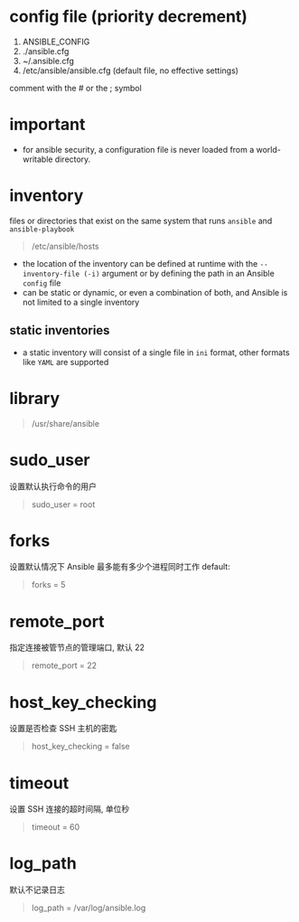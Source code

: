 # config file (priority decrement)
1. ANSIBLE_CONFIG
2. ./ansible.cfg
3. ~/.ansible.cfg
4. /etc/ansible/ansible.cfg     (default file, no effective settings)

comment with the # or the ; symbol

# important
- for ansible security, a configuration file is never loaded from a
  world-writable directory.


# inventory
files or directories that exist on the same system that runs `ansible` and
`ansible-playbook`
> /etc/ansible/hosts
- the location of the inventory can be defined at runtime with the 
  `--inventory-file (-i)` argument or by defining the path in an Ansible 
  `config` file
- can be static or dynamic, or even a combination of both, and Ansible is not
  limited to a single inventory
## static inventories
- a static inventory will consist of a single file in `ini` format, other 
  formats like `YAML` are supported

# library
> /usr/share/ansible

# sudo_user
设置默认执行命令的用户
> sudo_user = root

# forks
设置默认情况下 Ansible 最多能有多少个进程同时工作
default:
> forks = 5 

# remote_port
指定连接被管节点的管理端口, 默认 22
> remote_port = 22

# host_key_checking
设置是否检查 SSH 主机的密匙
> host_key_checking = false

# timeout
设置 SSH 连接的超时间隔, 单位秒
> timeout = 60

# log_path
默认不记录日志
> log_path = /var/log/ansible.log

